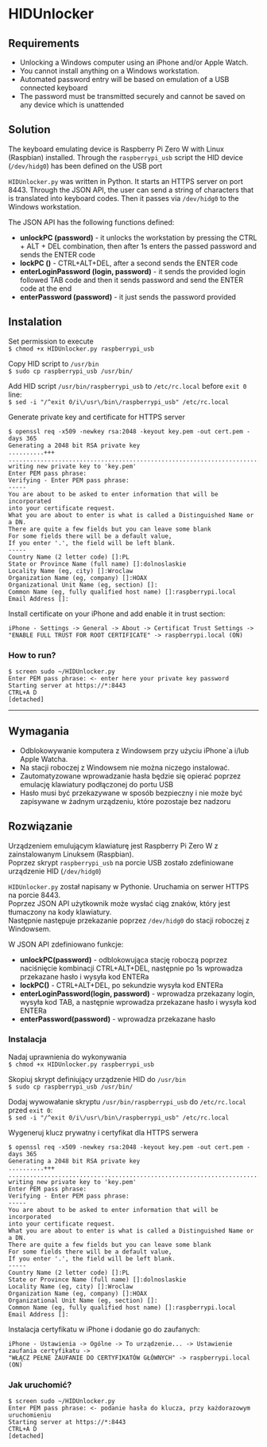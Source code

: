 # HIDUnlocker

## Requirements
- Unlocking a Windows computer using an iPhone and/or Apple Watch.
- You cannot install anything on a Windows workstation.
- Automated password entry will be based on emulation of a USB connected keyboard
- The password must be transmitted securely and cannot be saved on any device which is unattended

## Solution
The keyboard emulating device is Raspberry Pi Zero W with Linux (Raspbian) installed.
Through the `raspberrypi_usb` script the HID device (`/dev/hidg0`) has been defined on the USB port

`HIDUnlocker.py` was written in Python. It starts an HTTPS server on port 8443.
Through the JSON API, the user can send a string of characters that is translated into keyboard codes.
Then it passes via `/dev/hidg0` to the Windows workstation.

The JSON API has the following functions defined:
- **unlockPC (password)** - it unlocks the workstation by pressing the CTRL + ALT + DEL combination, then after 1s enters the passed password and sends the ENTER code
- **lockPC ()** - CTRL+ALT+DEL, after a second sends the ENTER code
- **enterLoginPassword (login, password)** - it sends the provided login followed TAB code and then it sends password and send the ENTER code at the end
- **enterPassword (password)** - it just sends the password provided

## Instalation
Set permission to execute \
`$ chmod +x HIDUnlocker.py raspberrypi_usb`

Copy HID script to `/usr/bin` \
`$ sudo cp raspberrypi_usb /usr/bin/`

Add HID script `/usr/bin/raspberrypi_usb` to `/etc/rc.local` before `exit 0` line:\
`$ sed -i "/^exit 0/i\/usr\/bin\/raspberrypi_usb" /etc/rc.local`

Generate private key and certificate for HTTPS server
```
$ openssl req -x509 -newkey rsa:2048 -keyout key.pem -out cert.pem -days 365
Generating a 2048 bit RSA private key
..........+++
.....................................................................................+++
writing new private key to 'key.pem'
Enter PEM pass phrase:
Verifying - Enter PEM pass phrase:
-----
You are about to be asked to enter information that will be incorporated
into your certificate request.
What you are about to enter is what is called a Distinguished Name or a DN.
There are quite a few fields but you can leave some blank
For some fields there will be a default value,
If you enter '.', the field will be left blank.
-----
Country Name (2 letter code) []:PL
State or Province Name (full name) []:dolnoslaskie
Locality Name (eg, city) []:Wroclaw
Organization Name (eg, company) []:HOAX
Organizational Unit Name (eg, section) []:
Common Name (eg, fully qualified host name) []:raspberrypi.local
Email Address []:

```

Install certificate on your iPhone and add enable it in trust section:
```
iPhone - Settings -> General -> About -> Certificat Trust Settings ->
"ENABLE FULL TRUST FOR ROOT CERTIFICATE" -> raspberrypi.local (ON)
```

### How to run?
```
$ screen sudo ~/HIDUnlocker.py
Enter PEM pass phrase: <- enter here your private key password
Starting server at https://*:8443
CTRL+A D
[detached]
```

---

## Wymagania
- Odblokowywanie komputera z Windowsem przy użyciu iPhone\`a i/lub Apple Watcha.
- Na stacji roboczej z Windowsem nie można niczego instalować.
- Zautomatyzowane wprowadzanie hasła będzie się opierać poprzez emulację klawiatury podłączonej do portu USB
- Hasło musi być przekazywane w sposób bezpieczny i nie może być zapisywane w żadnym urządzeniu, które pozostaje bez nadzoru

## Rozwiązanie
Urządzeniem emulującym klawiaturę jest Raspberry Pi Zero W z zainstalowanym Linuksem (Raspbian).\
Poprzez skrypt `raspberrypi_usb` na porcie USB zostało zdefiniowane urządzenie HID (`/dev/hidg0`)

`HIDUnlocker.py` został napisany w Pythonie. Uruchamia on serwer HTTPS na porcie 8443.\
Poprzez JSON API użytkownik może wysłać ciąg znaków, który jest tłumaczony na kody klawiatury.\
Następnie następuje przekazanie poprzez `/dev/hidg0` do stacji roboczej z Windowsem.

W JSON API zdefiniowano funkcje:
- **unlockPC(password)** - odblokowująca stację roboczą poprzez naciśnięcie kombinacji CTRL+ALT+DEL, następnie po 1s wprowadza przekazane hasło i wysyła kod ENTERa
- **lockPC()** - CTRL+ALT+DEL, po sekundzie wysyła kod ENTERa
- **enterLoginPassword(login, password)** - wprowadza przekazany login, wysyła kod TAB, a następnie wprowadza przekazane hasło i wysyła kod ENTERa
- **enterPassword(password)** - wprowadza przekazane hasło

### Instalacja
Nadaj uprawnienia do wykonywania \
`$ chmod +x HIDUnlocker.py raspberrypi_usb`

Skopiuj skrypt definiujący urządzenie HID do `/usr/bin` \
`$ sudo cp raspberrypi_usb /usr/bin/`

Dodaj wywowałanie skryptu `/usr/bin/raspberrypi_usb` do `/etc/rc.local` przed `exit 0`:\
`$ sed -i "/^exit 0/i\/usr\/bin\/raspberrypi_usb" /etc/rc.local`

Wygeneruj klucz prywatny i certyfikat dla HTTPS serwera
```
$ openssl req -x509 -newkey rsa:2048 -keyout key.pem -out cert.pem -days 365
Generating a 2048 bit RSA private key
..........+++
.....................................................................................+++
writing new private key to 'key.pem'
Enter PEM pass phrase:
Verifying - Enter PEM pass phrase:
-----
You are about to be asked to enter information that will be incorporated
into your certificate request.
What you are about to enter is what is called a Distinguished Name or a DN.
There are quite a few fields but you can leave some blank
For some fields there will be a default value,
If you enter '.', the field will be left blank.
-----
Country Name (2 letter code) []:PL
State or Province Name (full name) []:dolnoslaskie
Locality Name (eg, city) []:Wroclaw
Organization Name (eg, company) []:HOAX
Organizational Unit Name (eg, section) []:
Common Name (eg, fully qualified host name) []:raspberrypi.local
Email Address []:

```

Instalacja certyfikatu w iPhone i dodanie go do zaufanych:
```
iPhone - Ustawienia -> Ogólne -> To urządzenie... -> Ustawienie zaufania certyfikatu ->
"WŁĄCZ PEŁNE ZAUFANIE DO CERTYFIKATÓW GŁÓWNYCH" -> raspberrypi.local (ON)
```

### Jak uruchomić?
```
$ screen sudo ~/HIDUnlocker.py
Enter PEM pass phrase: <- podanie hasła do klucza, przy każdorazowym uruchomieniu
Starting server at https://*:8443
CTRL+A D
[detached]
```
